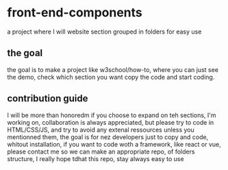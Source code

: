 # front-end-components
a project where I will website section grouped in folders for easy use

## the goal 
the goal is to make a project like w3school/how-to, where you can just see the demo, check which section you want copy the code and start coding.

## contribution guide
I will be more than honoredm if you choose to expand on teh sections, I'm working on, collaboration is always appreciated, but please try to code in HTML/CSS/JS, and try to avoid any extenal ressources unless you mentionned them, the goal is for nez developers just to copy and code, whitout installation, if you want to code woth a framework, like react or vue, please contact me so we can make an appropriate repo, of folders structure, I really hope tdhat this repo, stay always easy to use
